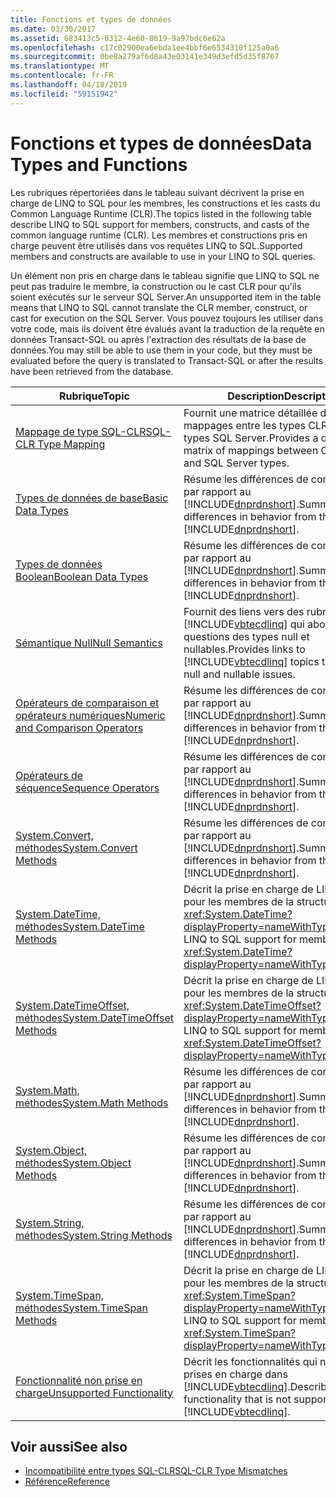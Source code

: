 ```yaml
---
title: Fonctions et types de données
ms.date: 03/30/2017
ms.assetid: 683413c5-0312-4e60-8619-9a97bdc6e62a
ms.openlocfilehash: c17c02900ea6ebda1ee4bbf6e6534310f125a0a6
ms.sourcegitcommit: 0be8a279af6d8a43e03141e349d3efd5d35f8767
ms.translationtype: MT
ms.contentlocale: fr-FR
ms.lasthandoff: 04/18/2019
ms.locfileid: "59151942"
---
```

# <a name="data-types-and-functions"></a><span data-ttu-id="ff38d-102">Fonctions et types de données</span><span class="sxs-lookup"><span data-stu-id="ff38d-102">Data Types and Functions</span></span>
<span data-ttu-id="ff38d-103">Les rubriques répertoriées dans le tableau suivant décrivent la prise en charge de LINQ to SQL pour les membres, les constructions et les casts du Common Language Runtime (CLR).</span><span class="sxs-lookup"><span data-stu-id="ff38d-103">The topics listed in the following table describe LINQ to SQL support for members, constructs, and casts of the common language runtime (CLR).</span></span> <span data-ttu-id="ff38d-104">Les membres et constructions pris en charge peuvent être utilisés dans vos requêtes LINQ to SQL.</span><span class="sxs-lookup"><span data-stu-id="ff38d-104">Supported members and constructs are available to use in your LINQ to SQL queries.</span></span>  
  
 <span data-ttu-id="ff38d-105">Un élément non pris en charge dans le tableau signifie que LINQ to SQL ne peut pas traduire le membre, la construction ou le cast CLR pour qu'ils soient exécutés sur le serveur SQL Server.</span><span class="sxs-lookup"><span data-stu-id="ff38d-105">An unsupported item in the table means that LINQ to SQL cannot translate the CLR member, construct, or cast for execution on the SQL Server.</span></span> <span data-ttu-id="ff38d-106">Vous pouvez toujours les utiliser dans votre code, mais ils doivent être évalués avant la traduction de la requête en données Transact-SQL ou après l'extraction des résultats de la base de données.</span><span class="sxs-lookup"><span data-stu-id="ff38d-106">You may still be able to use them in your code, but they must be evaluated before the query is translated to Transact-SQL or after the results have been retrieved from the database.</span></span>  
  
|<span data-ttu-id="ff38d-107">Rubrique</span><span class="sxs-lookup"><span data-stu-id="ff38d-107">Topic</span></span>|<span data-ttu-id="ff38d-108">Description</span><span class="sxs-lookup"><span data-stu-id="ff38d-108">Description</span></span>|  
|-----------|-----------------|  
|[<span data-ttu-id="ff38d-109">Mappage de type SQL-CLR</span><span class="sxs-lookup"><span data-stu-id="ff38d-109">SQL-CLR Type Mapping</span></span>](../../../../../../docs/framework/data/adonet/sql/linq/sql-clr-type-mapping.md)|<span data-ttu-id="ff38d-110">Fournit une matrice détaillée des mappages entre les types CLR et les types SQL Server.</span><span class="sxs-lookup"><span data-stu-id="ff38d-110">Provides a detailed matrix of mappings between CLR types and SQL Server types.</span></span>|  
|[<span data-ttu-id="ff38d-111">Types de données de base</span><span class="sxs-lookup"><span data-stu-id="ff38d-111">Basic Data Types</span></span>](../../../../../../docs/framework/data/adonet/sql/linq/basic-data-types.md)|<span data-ttu-id="ff38d-112">Résume les différences de comportement par rapport au [!INCLUDE[dnprdnshort](../../../../../../includes/dnprdnshort-md.md)].</span><span class="sxs-lookup"><span data-stu-id="ff38d-112">Summarizes differences in behavior from the [!INCLUDE[dnprdnshort](../../../../../../includes/dnprdnshort-md.md)].</span></span>|  
|[<span data-ttu-id="ff38d-113">Types de données Boolean</span><span class="sxs-lookup"><span data-stu-id="ff38d-113">Boolean Data Types</span></span>](../../../../../../docs/framework/data/adonet/sql/linq/boolean-data-types.md)|<span data-ttu-id="ff38d-114">Résume les différences de comportement par rapport au [!INCLUDE[dnprdnshort](../../../../../../includes/dnprdnshort-md.md)].</span><span class="sxs-lookup"><span data-stu-id="ff38d-114">Summarizes differences in behavior from the [!INCLUDE[dnprdnshort](../../../../../../includes/dnprdnshort-md.md)].</span></span>|  
|[<span data-ttu-id="ff38d-115">Sémantique Null</span><span class="sxs-lookup"><span data-stu-id="ff38d-115">Null Semantics</span></span>](../../../../../../docs/framework/data/adonet/sql/linq/null-semantics.md)|<span data-ttu-id="ff38d-116">Fournit des liens vers des rubriques [!INCLUDE[vbtecdlinq](../../../../../../includes/vbtecdlinq-md.md)] qui abordent les questions des types null et nullables.</span><span class="sxs-lookup"><span data-stu-id="ff38d-116">Provides links to [!INCLUDE[vbtecdlinq](../../../../../../includes/vbtecdlinq-md.md)] topics that discuss null and nullable issues.</span></span>|  
|[<span data-ttu-id="ff38d-117">Opérateurs de comparaison et opérateurs numériques</span><span class="sxs-lookup"><span data-stu-id="ff38d-117">Numeric and Comparison Operators</span></span>](../../../../../../docs/framework/data/adonet/sql/linq/numeric-and-comparison-operators.md)|<span data-ttu-id="ff38d-118">Résume les différences de comportement par rapport au [!INCLUDE[dnprdnshort](../../../../../../includes/dnprdnshort-md.md)].</span><span class="sxs-lookup"><span data-stu-id="ff38d-118">Summarizes differences in behavior from the [!INCLUDE[dnprdnshort](../../../../../../includes/dnprdnshort-md.md)].</span></span>|  
|[<span data-ttu-id="ff38d-119">Opérateurs de séquence</span><span class="sxs-lookup"><span data-stu-id="ff38d-119">Sequence Operators</span></span>](../../../../../../docs/framework/data/adonet/sql/linq/sequence-operators.md)|<span data-ttu-id="ff38d-120">Résume les différences de comportement par rapport au [!INCLUDE[dnprdnshort](../../../../../../includes/dnprdnshort-md.md)].</span><span class="sxs-lookup"><span data-stu-id="ff38d-120">Summarizes differences in behavior from the [!INCLUDE[dnprdnshort](../../../../../../includes/dnprdnshort-md.md)].</span></span>|  
|[<span data-ttu-id="ff38d-121">System.Convert, méthodes</span><span class="sxs-lookup"><span data-stu-id="ff38d-121">System.Convert Methods</span></span>](../../../../../../docs/framework/data/adonet/sql/linq/system-convert-methods.md)|<span data-ttu-id="ff38d-122">Résume les différences de comportement par rapport au [!INCLUDE[dnprdnshort](../../../../../../includes/dnprdnshort-md.md)].</span><span class="sxs-lookup"><span data-stu-id="ff38d-122">Summarizes differences in behavior from the [!INCLUDE[dnprdnshort](../../../../../../includes/dnprdnshort-md.md)].</span></span>|  
|[<span data-ttu-id="ff38d-123">System.DateTime, méthodes</span><span class="sxs-lookup"><span data-stu-id="ff38d-123">System.DateTime Methods</span></span>](../../../../../../docs/framework/data/adonet/sql/linq/system-datetime-methods.md)|<span data-ttu-id="ff38d-124">Décrit la prise en charge de LINQ to SQL pour les membres de la structure <xref:System.DateTime?displayProperty=nameWithType>.</span><span class="sxs-lookup"><span data-stu-id="ff38d-124">Describes LINQ to SQL support for members of the <xref:System.DateTime?displayProperty=nameWithType> structure.</span></span>|  
|[<span data-ttu-id="ff38d-125">System.DateTimeOffset, méthodes</span><span class="sxs-lookup"><span data-stu-id="ff38d-125">System.DateTimeOffset Methods</span></span>](../../../../../../docs/framework/data/adonet/sql/linq/system-datetimeoffset-methods.md)|<span data-ttu-id="ff38d-126">Décrit la prise en charge de LINQ to SQL pour les membres de la structure <xref:System.DateTimeOffset?displayProperty=nameWithType>.</span><span class="sxs-lookup"><span data-stu-id="ff38d-126">Describes LINQ to SQL support for members of the <xref:System.DateTimeOffset?displayProperty=nameWithType> structure.</span></span>|  
|[<span data-ttu-id="ff38d-127">System.Math, méthodes</span><span class="sxs-lookup"><span data-stu-id="ff38d-127">System.Math Methods</span></span>](../../../../../../docs/framework/data/adonet/sql/linq/system-math-methods.md)|<span data-ttu-id="ff38d-128">Résume les différences de comportement par rapport au [!INCLUDE[dnprdnshort](../../../../../../includes/dnprdnshort-md.md)].</span><span class="sxs-lookup"><span data-stu-id="ff38d-128">Summarizes differences in behavior from the [!INCLUDE[dnprdnshort](../../../../../../includes/dnprdnshort-md.md)].</span></span>|  
|[<span data-ttu-id="ff38d-129">System.Object, méthodes</span><span class="sxs-lookup"><span data-stu-id="ff38d-129">System.Object Methods</span></span>](../../../../../../docs/framework/data/adonet/sql/linq/system-object-methods.md)|<span data-ttu-id="ff38d-130">Résume les différences de comportement par rapport au [!INCLUDE[dnprdnshort](../../../../../../includes/dnprdnshort-md.md)].</span><span class="sxs-lookup"><span data-stu-id="ff38d-130">Summarizes differences in behavior from the [!INCLUDE[dnprdnshort](../../../../../../includes/dnprdnshort-md.md)].</span></span>|  
|[<span data-ttu-id="ff38d-131">System.String, méthodes</span><span class="sxs-lookup"><span data-stu-id="ff38d-131">System.String Methods</span></span>](../../../../../../docs/framework/data/adonet/sql/linq/system-string-methods.md)|<span data-ttu-id="ff38d-132">Résume les différences de comportement par rapport au [!INCLUDE[dnprdnshort](../../../../../../includes/dnprdnshort-md.md)].</span><span class="sxs-lookup"><span data-stu-id="ff38d-132">Summarizes differences in behavior from the [!INCLUDE[dnprdnshort](../../../../../../includes/dnprdnshort-md.md)].</span></span>|  
|[<span data-ttu-id="ff38d-133">System.TimeSpan, méthodes</span><span class="sxs-lookup"><span data-stu-id="ff38d-133">System.TimeSpan Methods</span></span>](../../../../../../docs/framework/data/adonet/sql/linq/system-timespan-methods.md)|<span data-ttu-id="ff38d-134">Décrit la prise en charge de LINQ to SQL pour les membres de la structure <xref:System.TimeSpan?displayProperty=nameWithType>.</span><span class="sxs-lookup"><span data-stu-id="ff38d-134">Describes LINQ to SQL support for members of the <xref:System.TimeSpan?displayProperty=nameWithType> structure.</span></span>|  
|[<span data-ttu-id="ff38d-135">Fonctionnalité non prise en charge</span><span class="sxs-lookup"><span data-stu-id="ff38d-135">Unsupported Functionality</span></span>](../../../../../../docs/framework/data/adonet/sql/linq/unsupported-functionality.md)|<span data-ttu-id="ff38d-136">Décrit les fonctionnalités qui ne sont pas prises en charge dans [!INCLUDE[vbtecdlinq](../../../../../../includes/vbtecdlinq-md.md)].</span><span class="sxs-lookup"><span data-stu-id="ff38d-136">Describes functionality that is not supported in [!INCLUDE[vbtecdlinq](../../../../../../includes/vbtecdlinq-md.md)].</span></span>|  
  
## <a name="see-also"></a><span data-ttu-id="ff38d-137">Voir aussi</span><span class="sxs-lookup"><span data-stu-id="ff38d-137">See also</span></span>

- [<span data-ttu-id="ff38d-138">Incompatibilité entre types SQL-CLR</span><span class="sxs-lookup"><span data-stu-id="ff38d-138">SQL-CLR Type Mismatches</span></span>](../../../../../../docs/framework/data/adonet/sql/linq/sql-clr-type-mismatches.md)
- [<span data-ttu-id="ff38d-139">Référence</span><span class="sxs-lookup"><span data-stu-id="ff38d-139">Reference</span></span>](../../../../../../docs/framework/data/adonet/sql/linq/reference.md)
